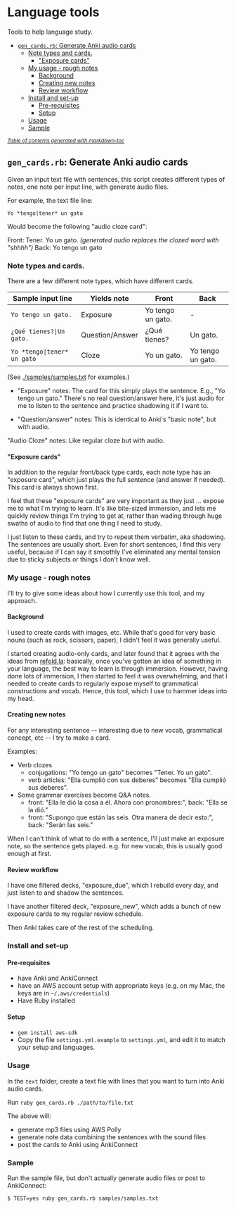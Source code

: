 # Language tools

Tools to help language study.

  * [`gen_cards.rb`: Generate Anki audio cards](#-gen-cardsrb---generate-anki-audio-cards)
    + [Note types and cards.](#note-types-and-cards)
      - ["Exposure cards"](#-exposure-cards-)
    + [My usage - rough notes](#my-usage---rough-notes)
      - [Background](#background)
      - [Creating new notes](#creating-new-notes)
      - [Review workflow](#review-workflow)
    + [Install and set-up](#install-and-set-up)
      - [Pre-requisites](#pre-requisites)
      - [Setup](#setup)
    + [Usage](#usage)
    + [Sample](#sample)

<small><i><a href='http://ecotrust-canada.github.io/markdown-toc/'>Table of contents generated with markdown-toc</a></i></small>


## `gen_cards.rb`: Generate Anki audio cards

Given an input text file with sentences, this script creates different types of notes, one note per input line, with generate audio files.

For example, the text file line:

    Yo *tengo|tener* un gato

Would become the following "audio cloze card":

Front: Tener.  Yo <shhhh> un gato.   _(generated audio replaces the clozed word with "shhhh")_
Back: Yo tengo un gato

### Note types and cards.

There are a few different note types, which have different cards.

| Sample input line | Yields note | Front | Back |
| ----------------- | ----------- | ----- | ---- |
| `Yo tengo un gato.` | Exposure | Yo tengo un gato. | - |
| `¿Qué tienes?\|Un gato.` | Question/Answer | ¿Qué tienes? | Un gato. |
| `Yo *tengo\|tener* un gato` | Cloze | Yo <shhhh> un gato. | Yo tengo un gato. |

(See [./samples/samples.txt](./samples/samples.txt) for examples.)

* "Exposure" notes: The card for this simply plays the sentence.  E.g., "Yo tengo un gato."  There's no real question/answer here, it's just audio for me to listen to the sentence and practice shadowing it if I want to.

* "Question/answer" notes: This is identical to Anki's "basic note", but with audio.

"Audio Cloze" notes: Like regular cloze but with audio.

#### "Exposure cards"

In addition to the regular front/back type cards, each note type has an "exposure card", which just plays the full sentence (and answer if needed).  This card is always shown first.

I feel that these "exposure cards" are very important as they just ... expose me to what I'm trying to learn.  It's like bite-sized immersion, and lets me quickly review things I'm trying to get at, rather than wading through huge swaths of audio to find that one thing I need to study.

I just listen to these cards, and try to repeat them verbatim, aka shadowing.  The sentences are usually short.  Even for short sentences, I find this very useful, because if I can say it smoothly I've eliminated any mental tension due to sticky subjects or things I don't know well.


### My usage - rough notes

I'll try to give some ideas about how I currently use this tool, and my approach.

#### Background

I used to create cards with images, etc.  While that's good for very basic nouns (such as rock, scissors, paper), I didn't feel it was generally useful.

I started creating audio-only cards, and later found that it agrees with the ideas from [refold.la](https://refold.la/): basically, once you've gotten an idea of something in your language, the best way to learn is through immersion.  However, having done lots of immersion, I then started to feel it was overwhelming, and that I needed to create cards to regularly expose myself to grammatical constructions and vocab.  Hence, this tool, which I use to hammer ideas into my head.

#### Creating new notes

For any interesting sentence -- interesting due to new vocab, grammatical concept, etc -- I try to make a card.

Examples:

* Verb clozes
   * conjugations:  "Yo tengo un gato" becomes "Tener.  Yo <shhhhh> un gato".
   * verb articles: "Ella cumplió con sus deberes" becomes "Ella cumplió <shhhh> sus deberes".
* Some grammar exercises become Q&A notes.
   * front: "Ella le dió la cosa a él.  Ahora con pronombres:", back:  "Ella se la dió."
   * front: "Supongo que están las seis.  Otra manera de decir esto:", back: "Serán las seis."

When I can't think of what to do with a sentence, I'll just make an exposure note, so the sentence gets played.  e.g. for new vocab, this is usually good enough at first.

#### Review workflow

I have one filtered decks, "exposure_due", which I rebuild every day, and just listen to and shadow the sentences.

I have another filtered deck, "exposure_new", which adds a bunch of new exposure cards to my regular review schedule.

Then Anki takes care of the rest of the scheduling.

### Install and set-up

#### Pre-requisites

* have Anki and AnkiConnect
* have an AWS account setup with appropriate keys (e.g. on my Mac, the keys are in `~/.aws/credentials`)
* Have Ruby installed

#### Setup

* `gem install aws-sdk`
* Copy the file `settings.yml.example` to `settings.yml`, and edit it to match your setup and languages.

### Usage

In the `text` folder, create a text file with lines that you want to turn into Anki audio cards.

Run `ruby gen_cards.rb ./path/to/file.txt`

The above will:

* generate mp3 files using AWS Polly
* generate note data combining the sentences with the sound files
* post the cards to Anki using AnkiConnect

### Sample

Run the sample file, but don't actually generate audio files or post to AnkiConnect:

```
$ TEST=yes ruby gen_cards.rb samples/samples.txt
```